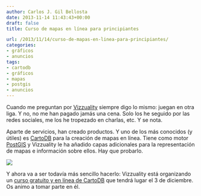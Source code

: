 ```yaml
---
author: Carlos J. Gil Bellosta
date: 2013-11-14 11:43:43+00:00
draft: false
title: Curso de mapas en línea para principiantes

url: /2013/11/14/curso-de-mapas-en-linea-para-principiantes/
categories:
- gráficos
- anuncios
tags:
- cartodb
- gráficos
- mapas
- postgis
- anuncios
---
```


Cuando me preguntan por [Vizzuality](http://vizzuality.com/) siempre digo lo mismo: juegan en otra liga. Y no, no me han pagado jamás una cena. Solo los he seguido por las redes sociales, me los he tropezado en charlas, etc. Y se nota.

Aparte de servicios, han creado productos. Y uno de los más conocidos (y útiles) es [CartoDB](http://cartodb.com/) para la creación de mapas en línea. Tiene como motor [PostGIS](http://postgis.net/) y Vizzuality le ha añadido capas adicionales para la representación de mapas e información sobre ellos. Hay que probarlo.

[![](/wp-uploads/2013/11/cartodb.jpg)
](/wp-uploads/2013/11/cartodb.jpg)

Y ahora va a ser todavía más sencillo hacerlo: Vizzuality está organizando un [curso gratuito y en línea de CartoDB](http://cartodb.com/academy) que tendrá lugar el 3 de diciembre. Os animo a tomar parte en él.
